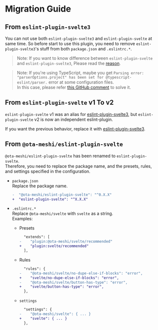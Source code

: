 # Migration Guide

## From `eslint-plugin-svelte3`

You can not use both `eslint-plugin-svelte3` and `eslint-plugin-svelte` at same time.
So before start to use this plugin, you need to remove `eslint-plugin-svelte3`'s stuff from both `package.json` and `.eslintrc.*`.

> Note: If you want to know difference between `eslint-plugin-svelte` and `eslint-plugin-svelte3`, Please read the [reason](../#why).

> Note: If you're using TypeScript, maybe you get `Parsing error: "parserOptions.project" has been set for @typescript-eslint/parser.` error at some configuration files.<br>In this case, please refer [this GitHub comment](https://github.com/typescript-eslint/typescript-eslint/issues/1723#issuecomment-626766041) to solve it.

## From `eslint-plugin-svelte` v1 To v2

`eslint-plugin-svelte` v1 was an alias for [eslint-plugin-svelte3], but `eslint-plugin-svelte` v2 is now an independent eslint-plugin.

If you want the previous behavior, replace it with [eslint-plugin-svelte3].

[eslint-plugin-svelte3]: https://github.com/sveltejs/eslint-plugin-svelte3

## From `@ota-meshi/eslint-plugin-svelte`

`@ota-meshi/eslint-plugin-svelte` has been renamed to `eslint-plugin-svelte`.\
Therefore, you need to replace the package name, and the presets, rules, and settings specified in the configuration.

- `package.json`\
  Replace the package name.

  ```diff
  -  "@ota-meshi/eslint-plugin-svelte": "^0.X.X"
  +  "eslint-plugin-svelte": "^X.X.X"
  ```

- `.eslintrc.*`\
  Replace `@ota-meshi/svelte` with `svelte` as a string.\
  Examples:

  - Presets

    ```diff
      "extends": [
    -    "plugin:@ota-meshi/svelte/recommended"
    +    "plugin:svelte/recommended"
      ],
    ```

  - Rules

    ```diff
      "rules": {
    -    "@ota-meshi/svelte/no-dupe-else-if-blocks": "error",
    +    "svelte/no-dupe-else-if-blocks": "error",
    -    "@ota-meshi/svelte/button-has-type": "error",
    +    "svelte/button-has-type": "error",
      },
    ```

  - `settings`

    ```diff
      "settings": {
    -    "@ota-meshi/svelte": { ... }
    +    "svelte": { ... }
      },
    ```

